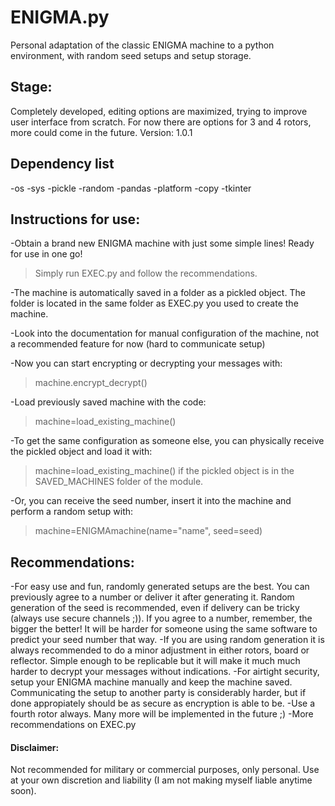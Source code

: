 # ENIGMA.py
Personal adaptation of the classic ENIGMA machine to a python environment, with random seed setups and setup storage.

## Stage:
Completely developed, editing options are maximized, trying to improve user interface from scratch.
For now there are options for 3 and 4 rotors, more could come in the future.
Version: 1.0.1

## Dependency list
-os
-sys
-pickle
-random
-pandas
-platform
-copy
-tkinter

## Instructions for use:
-Obtain a brand new ENIGMA machine with just some simple lines! Ready for use in one go!
>Simply run EXEC.py and follow the recommendations.

-The machine is automatically saved in a folder as a pickled object. The folder is located in the same folder as EXEC.py you used to create the machine.

-Look into the documentation for manual configuration of the machine, not a recommended feature for now (hard to communicate setup)

-Now you can start encrypting or decrypting your messages with: 
>machine.encrypt_decrypt()

-Load previously saved machine with the code: 
>machine=load_existing_machine()

-To get the same configuration as someone else, you can physically receive the pickled object and load it with:
>machine=load_existing_machine() 
if the pickled object is in the SAVED_MACHINES folder of the module.

-Or, you can receive the seed number, insert it into the machine and perform a random setup with: 
>machine=ENIGMAmachine(name="name", seed=seed)

## Recommendations:
-For easy use and fun, randomly generated setups are the best. You can previously agree to a number or deliver it after generating it. Random generation of the seed is recommended, even if delivery can be tricky (always use secure channels ;)). If you agree to a number, remember, the bigger the better! It will be harder for someone using the same software to predict your seed number that way.
-If you are using random generation it is always recommended to do a minor adjustment in either rotors, board or reflector. Simple enough to be replicable but it will make it much much harder to decrypt your messages without indications.
-For airtight security, setup your ENIGMA machine manually and keep the machine saved. Communicating the setup to another party is considerably harder, but if done appropiately should be as secure as encryption is able to be.
-Use a fourth rotor always. Many more will be implemented in the future ;)
-More recommendations on EXEC.py

#### Disclaimer:
Not recommended for military or commercial purposes, only personal. Use at your own discretion and liability (I am not making myself liable anytime soon).
